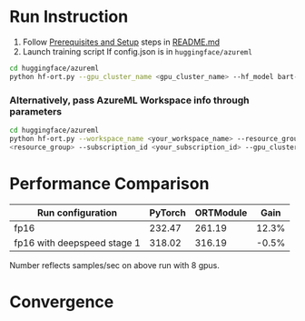 # Run Instruction
1. Follow [Prerequisites and Setup](README.md#Prerequisites) steps in [README.md](README.md)
2. Launch training script
If config.json is in `huggingface/azureml`
```bash
cd huggingface/azureml
python hf-ort.py --gpu_cluster_name <gpu_cluster_name> --hf_model bart-large --run_config ort
```
### Alternatively, pass AzureML Workspace info through parameters
```bash
cd huggingface/azureml
python hf-ort.py --workspace_name <your_workspace_name> --resource_group 
<resource_group> --subscription_id <your_subscription_id> --gpu_cluster_name <gpu_cluster_name> --hf_model bart-large --run_config ort
```

# Performance Comparison
| Run configuration           | PyTorch | ORTModule | Gain  |
| -----------------           | ------- | --------- | ----- |
| fp16                        | 232.47  | 261.19    | 12.3% |
| fp16 with deepspeed stage 1 | 318.02  | 316.19    | -0.5% |
Number reflects samples/sec on above run with 8 gpus.

# Convergence
